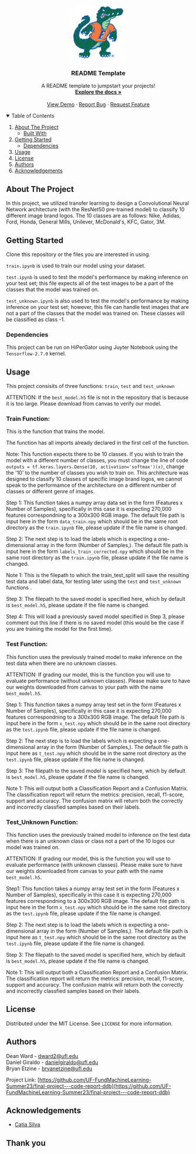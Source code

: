 <!-- PROJECT LOGO -->
<br />
<p align="center">
  <a href="https://github.com/catiaspsilva/README-template">
    <img src="images/gators.jpg" alt="Logo" width="150" height="150">
  </a>

  <h3 align="center">README Template</h3>

  <p align="center">
    A README template to jumpstart your projects!
    <br />
    <a href="https://github.com/catiaspsilva/README-template/blob/main/images/docs.txt"><strong>Explore the docs »</strong></a>
    <br />
    <br />
    <a href="#usage">View Demo</a>
    ·
    <a href="https://github.com/catiaspsilva/README-template/issues">Report Bug</a>
    ·
    <a href="https://github.com/catiaspsilva/README-template/issues">Request Feature</a>
  </p>
</p>



<!-- TABLE OF CONTENTS -->
<details open="open">
  <summary>Table of Contents</summary>
  <ol>
    <li>
      <a href="#about-the-project">About The Project</a>
      <ul>
        <li><a href="#built-with">Built With</a></li>
      </ul>
    </li>
    <li>
      <a href="#getting-started">Getting Started</a>
      <ul>
        <li><a href="#dependencies">Dependencies</a></li>
      </ul>
    </li>
    <li><a href="#usage">Usage</a></li>
    <li><a href="#license">License</a></li>
    <li><a href="#authors">Authors</a></li>
    <li><a href="#acknowledgements">Acknowledgements</a></li>
  </ol>
</details>



<!-- ABOUT THE PROJECT -->
## About The Project

In this project, we utilized transfer learning to design a Convolutional Neural Network architecture (with the ResNet50 pre-trained model) to classify 10 different image brand logos. The 10 classes are as follows: Nike, Adidas, Ford, Honda, General Mills, Unilever, McDonald's, KFC, Gator, 3M.

<!-- GETTING STARTED -->
## Getting Started

Clone this repository or the files you are interested in using.

`train.ipynb` is used to train our model using your dataset.

`test.ipynb` is used to test the model's performance by making inference on your test set; this file expects all of the test images to be a part of the classes that the model was trained on.

`test_unknown.ipynb` is also used to test the model's performance by making inference on your test set; however, this file can handle test images that are not a part of the classes that the model was trained on. These classes will be classified as class -1.

### Dependencies

This project can be run on HiPerGator using Juyter Notebook using the `Tensorflow-2.7.0` kernel. 

<!-- USAGE EXAMPLES -->
## Usage

This project consisits of three functions: `train`, `test` and `test_unknown`

ATTENTION: If the `best_model.h5` file is not in the repository that is because it is too large. Please download from canvas to verify our model.

### Train Function:
This is the function that trains the model. 

The function has all imports already declared in the first cell of the function.

Note: This function expects there to be 10 classes. If you wish to train the model with a different number of classes, you must change the line of code `outputs = tf.keras.layers.Dense(10, activation='softmax')(x)`, change the '10' to the number of classes you wish to train on. This architecture was designed to classify 10 classes of specific image brand logos, we cannot speak to the performamce of the architecture on a different number of classes or different genre of images.

Step 1:
This function takes a numpy array data set in the form (Features x Number of Samples), specifically in this case it is expecting 270,000 features correspondning to a 300x300 RGB image. The default file path is input here in the form `data_train.npy` which should be in the same root directory as the `train.ipynb` file, please update if the file name is changed.

Step 2:
The next step is to load the labels which is expecting a one-dimensional array in the form (Number of Samples,). The default file path is input here in the form `labels_train_corrected.npy` which should be in the same root directory as the `train.ipynb` file, please update if the file name is changed.

Note 1: 
This is the filepath to which the train_test_split will save the resulting test data and label data, for testing later using the `test` and `test_unknown` functions .

Step 3:
The filepath to the saved model is specified here, which by default is `best_model.h5`, please update if the file name is changed.

Step 4: This will load a previously saved model specified in Step 3, please comment out this line if there is no saved model (this would be the case if you are training the model for the first time).

### Test Function:
 This function uses the previously trained model to make inference on the test data when there are no unknown classes.

ATTENTION: If grading our model, this is the function you will use to evaluate performance (without unknown classes). Please make sure to have our weights downloaded from canvas to your path with the name `best_model.h5`.

Step 1:
This function takes a numpy array test set in the form (Features x Number of Samples), specifically in this case it is expecting 270,000 features correspondning to a 300x300 RGB image. The default file path is input here in the form `x_test.npy` which should be in the same root directory as the `test.ipynb` file, please update if the file name is changed.

Step 2:
The next step is to load the labels which is expecting a one-dimensional array in the form (Number of Samples,). The default file path is input here as `t_test.npy` which should be in the same root directory as the `test.ipynb` file, please update if the file name is changed.

Step 3:
The filepath to the saved model is specified here, which by default is `best_model.h5`, please update if the file name is changed.

Note 1:
This will output both a Classification Report and a Confusion Matrix.
The classification report will return the metrics: precision, recall, f1-score, support and accuracy.
The confusion matrix will return both the correctly and incorrectly classfied samples based on their labels.

### Test_Unknown Function:
 This function uses the previously trained model to inference on the test data when there is an unknown class or class not a part of the 10 logos our model was trained on.

ATTENTION: If grading our model, this is the function you will use to evaluate performance (with unknown classes). Please make sure to have our weights downloaded from canvas to your path with the name `best_model.h5`.

Step1:
This function takes a numpy array test set in the form (Features x Number of Samples), specifically in this case it is expecting 270,000 features correspondning to a 300x300 RGB image. The default file path is input here in the form `x_test.npy` which should be in the same root directory as the `test.ipynb` file, please update if the file name is changed.

Step 2:
The next step is to load the labels which is expecting a one-dimensional array in the form (Number of Samples,). The default file path is input here as `t_test.npy` which should be in the same root directory as the `test.ipynb` file, please update if the file name is changed.

Step 3:
The filepath to the saved model is specified here, which by default is `best_model.h5`, please update if the file name is changed.

Note 1:
This will output both a Classification Report and a Confusion Matrix.
The classification report will return the metrics: precision, recall, f1-score, support and accuracy.
The confusion matrix will return both the correctly and incorrectly classfied samples based on their labels.


<!-- LICENSE -->
## License

Distributed under the MIT License. See `LICENSE` for more information.


<!-- Authors -->
## Authors

Dean Ward - dward2@ufl.edu  
Daniel Giraldo - danielgiraldo@ufl.edu  
Bryan Etzine - bryanetzine@ufl.edu  

Project Link: [https://github.com/UF-FundMachineLearning-Summer23/final-project---code-report-ddb](https://github.com/UF-FundMachineLearning-Summer23/final-project---code-report-ddb)


<!-- ACKNOWLEDGEMENTS -->
## Acknowledgements

* [Catia Silva](https://faculty.eng.ufl.edu/catia-silva/)

## Thank you

<!-- If this is useful: [![Buy me a coffee](https://www.buymeacoffee.com/assets/img/guidelines/download-assets-sm-1.svg)](https://www.buymeacoffee.com/catiaspsilva) -->
